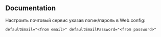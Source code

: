 ## Documentation
Настроить почтовый сервис указав логин/пароль в Web.config:
```
defaultEmail="<from email>" defaultEmailPassword="<from password>"
```
